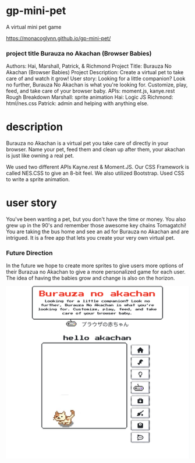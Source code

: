 # gp-mini-pet
A virtual mini pet game

https://monacoglynn.github.io/gp-mini-pet/

### project title Burauza no Akachan (Browser Babies)


Authors: Hai, Marshall, Patrick, & Richmond
Project Title: Burauza No Akachan (Browser Babies)
Project Description: Create a virtual pet to take care of and watch it grow!
User story: Looking for a little companion? Look no further, Burauza No Akachan is what you're looking for. Customize, play, feed, and take care of your browser baby.
APIs: moment.js, kanye.rest
Rough Breakdown
    Marshall: sprite animation
    Hai: Logic JS
    Richmond: html/nes.css
    Patrick: admin and helping with anything else.



# description
Burauza no Akachan is a virtual pet you take care of directly in your browser. Name your pet, feed them and clean up after them, your akachan is just like owning a real pet.

We used two different APIs Kayne.rest & Moment.JS. Our CSS Framework is called NES.CSS to give an 8-bit feel. We also utilized Bootstrap. Used CSS to write a sprite animation. 



# user story

You've been wanting a pet, but you don't have the time or money. You also grew up in the 90's and remember those awesome key chains Tomagatchi! You are taking the bus home and see an ad for Burauza no Akachan and are intrigued.  It is a free app that lets you create your very own virtual pet.

### Future Direction

In the future we hope to create more sprites to give users more options of their Burazua no Akachan to give a more personalized game for each user. The idea of having the babies grow and change is also on the horizon.


![splash-page](./assets/imgs/splash.jpg)